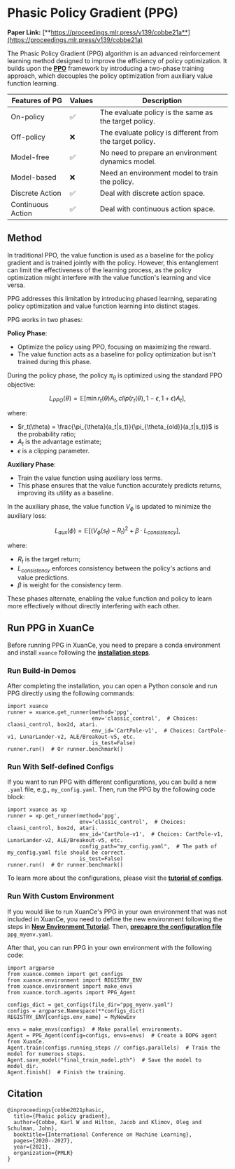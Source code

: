 # Phasic Policy Gradient (PPG)

**Paper Link:** [**https://proceedings.mlr.press/v139/cobbe21a**](https://proceedings.mlr.press/v139/cobbe21a)

The Phasic Policy Gradient (PPG) algorithm is an advanced reinforcement learning method designed to improve the efficiency of policy optimization. 
It builds upon the 
[**PPO**](ppoclip_agent.md) 
framework by introducing a two-phase training approach, 
which decouples the policy optimization from auxiliary value function learning.

| Features of PG    | Values | Description                                              |
|-------------------|--------|----------------------------------------------------------|
| On-policy         | ✅      | The evaluate policy is the same as the target policy.    |
| Off-policy        | ❌      | The evaluate policy is different from the target policy. | 
| Model-free        | ✅      | No need to prepare an environment dynamics model.        | 
| Model-based       | ❌      | Need an environment model to train the policy.           | 
| Discrete Action   | ✅      | Deal with discrete action space.                         |   
| Continuous Action | ✅      | Deal with continuous action space.                       |

## Method

In traditional PPO, the value function is used as a baseline for the policy gradient and is trained jointly with the policy. 
However, this entanglement can limit the effectiveness of the learning process, 
as the policy optimization might interfere with the value function's learning and vice versa.

PPG addresses this limitation by introducing phased learning, 
separating policy optimization and value function learning into distinct stages.

PPG works in two phases:

**Policy Phase**:
- Optimize the policy using PPO, focusing on maximizing the reward.
- The value function acts as a baseline for policy optimization but isn't trained during this phase.

During the policy phase, the policy $\pi_{\theta}$ is optimized using the standard PPO objective:

$$
L_{PPO}(\theta) = \mathbb{E}[\min{r_t(\theta)A_t, clip(r_t(\theta), 1-\epsilon, 1+\epsilon)A_t}],
$$

where:
- $r_t(\theta) = \frac{\pi_{\theta}(a_t|s_t)}{\pi_{\theta_{old}}(a_t|s_t)}$ is the probability ratio; 
- $A_t$ is the advantage estimate;
- $\epsilon$ is a clipping parameter.

**Auxiliary Phase**:
- Train the value function using auxiliary loss terms.
- This phase ensures that the value function accurately predicts returns, improving its utility as a baseline.

In the auxiliary phase, the value function $V_{\phi}$ is updated to minimize the auxiliary loss:

$$
L_{aux}(\phi) = \mathbb{E}[(V_{\phi}(s_t) - R_t)^2 + \beta \cdot L_{consistency}],
$$

where:
- $R_t$ is the target return;
- $L_{consistency}$ enforces consistency between the policy's actions and value predictions.
- $\beta$ is weight for the consistency term.

These phases alternate, 
enabling the value function and policy to learn more effectively without directly interfering with each other.

## Run PPG in XuanCe

Before running PPG in XuanCe, you need to prepare a conda environment and install ``xuance`` following 
the [**installation steps**](./../../../usage/installation.rst#install-xuance).

### Run Build-in Demos

After completing the installation, you can open a Python console and run PPG directly using the following commands:

```python3
import xuance
runner = xuance.get_runner(method='ppg',
                           env='classic_control',  # Choices: claasi_control, box2d, atari.
                           env_id='CartPole-v1',  # Choices: CartPole-v1, LunarLander-v2, ALE/Breakout-v5, etc.
                           is_test=False)
runner.run()  # Or runner.benchmark()
```

### Run With Self-defined Configs

If you want to run PPG with different configurations, you can build a new ``.yaml`` file, e.g., ``my_config.yaml``.
Then, run the PPG by the following code block:

```python3
import xuance as xp
runner = xp.get_runner(method='ppg',
                       env='classic_control',  # Choices: claasi_control, box2d, atari.
                       env_id='CartPole-v1',  # Choices: CartPole-v1, LunarLander-v2, ALE/Breakout-v5, etc.
                       config_path="my_config.yaml",  # The path of my_config.yaml file should be correct.
                       is_test=False)
runner.run()  # Or runner.benchmark()
```

To learn more about the configurations, please visit the 
[**tutorial of configs**](./../../configs/configuration_examples.rst).

### Run With Custom Environment

If you would like to run XuanCe's PPG in your own environment that was not included in XuanCe, 
you need to define the new environment following the steps in 
[**New Environment Tutorial**](./../../../usage/custom_env/custom_drl_env.rst).
Then, [**prepapre the configuration file**](./../../../usage/custom_env/custom_drl_env.rst#step-2-create-the-config-file-and-read-the-configurations) 
 ``ppg_myenv.yaml``.

After that, you can run PPG in your own environment with the following code:

```python3
import argparse
from xuance.common import get_configs
from xuance.environment import REGISTRY_ENV
from xuance.environment import make_envs
from xuance.torch.agents import PPG_Agent

configs_dict = get_configs(file_dir="ppg_myenv.yaml")
configs = argparse.Namespace(**configs_dict)
REGISTRY_ENV[configs.env_name] = MyNewEnv

envs = make_envs(configs)  # Make parallel environments.
Agent = PPG_Agent(config=configs, envs=envs)  # Create a DDPG agent from XuanCe.
Agent.train(configs.running_steps // configs.parallels)  # Train the model for numerous steps.
Agent.save_model("final_train_model.pth")  # Save the model to model_dir.
Agent.finish()  # Finish the training.
```

## Citation

```{code-block} bash
@inproceedings{cobbe2021phasic,
  title={Phasic policy gradient},
  author={Cobbe, Karl W and Hilton, Jacob and Klimov, Oleg and Schulman, John},
  booktitle={International Conference on Machine Learning},
  pages={2020--2027},
  year={2021},
  organization={PMLR}
}
```
